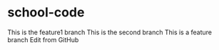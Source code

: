 # school-code

This is the feature1 branch
This is the second branch
This is a feature branch
Edit from GitHub
